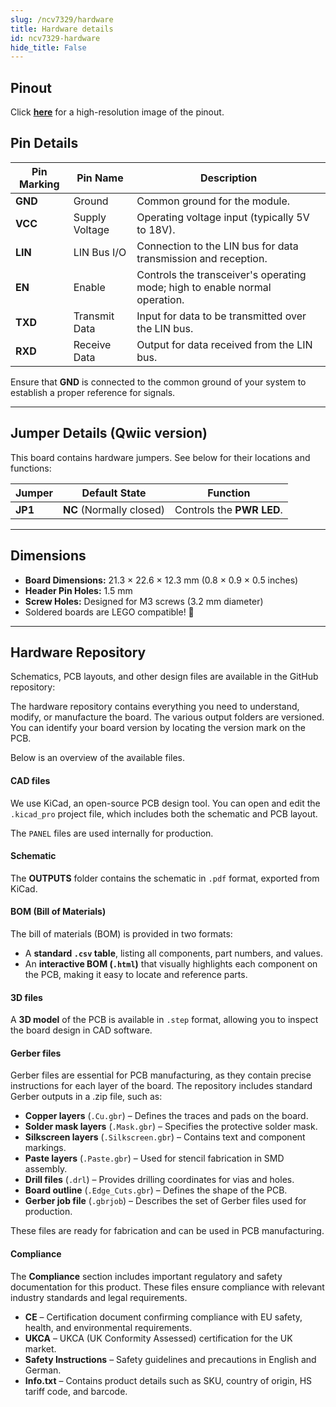 ```yaml
---  
slug: /ncv7329/hardware  
title: Hardware details  
id: ncv7329-hardware  
hide_title: False  
---
```


## Pinout

<CenteredImage src="/img/ncv7329/pinout.png" alt="LIN Transceiver NCV7329 Breakout pinout diagram" caption="LIN Transceiver NCV7329 Breakout pinout diagram"/>

Click [**here**](/img/ncv7329/pinout.png) for a high-resolution image of the pinout.

## Pin Details

| Pin Marking | Pin Name       | Description                                                                 |
| ----------- | -------------- | --------------------------------------------------------------------------- |
| **GND**     | Ground         | Common ground for the module.                                               |
| **VCC**     | Supply Voltage | Operating voltage input (typically 5V to 18V).                              |
| **LIN**     | LIN Bus I/O    | Connection to the LIN bus for data transmission and reception.              |
| **EN**      | Enable         | Controls the transceiver's operating mode; high to enable normal operation. |
| **TXD**     | Transmit Data  | Input for data to be transmitted over the LIN bus.                          |
| **RXD**     | Receive Data   | Output for data received from the LIN bus.                                  |

<WarningBox>Ensure that **GND** is connected to the common ground of your system to establish a proper reference for signals.</WarningBox>

---

## Jumper Details (Qwiic version)

This board contains hardware jumpers. See below for their locations and functions:

<CenteredImage src="/img/ncv7329/jp1.png" alt="jp1" caption="JP1" width="600px"/>

| Jumper  | Default State            | Function                                                                                   |
| ------- | ------------------------ | ------------------------------------------------------------------------------------------ |
| **JP1** | **NC** (Normally closed) | Controls the **PWR LED**.                                                                    |

---

## Dimensions

- **Board Dimensions:** 21.3 × 22.6 × 12.3 mm (0.8 × 0.9 × 0.5 inches)
- **Header Pin Holes:** 1.5 mm  
- **Screw Holes:** Designed for M3 screws (3.2 mm diameter)  
- Soldered boards are LEGO compatible! 🧱

---

## Hardware Repository

Schematics, PCB layouts, and other design files are available in the GitHub repository:

<QuickLink 
  title="LIN Transceiver NCV7329 Breakout Hardware Design" 
  description="GitHub hardware repository for this product"
  url="https://github.com/SolderedElectronics/LIN-Transceiver-NCV7329-MASTER-breakout-hardware-design/tree/main"
  image="/img/ncv7329/333026.png" 
/>

The hardware repository contains everything you need to understand, modify, or manufacture the board. The various output folders are versioned. You can identify your board version by locating the version mark on the PCB.

Below is an overview of the available files.

#### CAD files

We use KiCad, an open-source PCB design tool. You can open and edit the `.kicad_pro` project file, which includes both the schematic and PCB layout.

The `PANEL` files are used internally for production.

#### Schematic

The **OUTPUTS** folder contains the schematic in `.pdf` format, exported from KiCad.

#### BOM (Bill of Materials)

The bill of materials (BOM) is provided in two formats:  

- A **standard `.csv` table**, listing all components, part numbers, and values.  
- An **interactive BOM (`.html`)** that visually highlights each component on the PCB, making it easy to locate and reference parts.  

#### 3D files

A **3D model** of the PCB is available in `.step` format, allowing you to inspect the board design in CAD software.

#### Gerber files

Gerber files are essential for PCB manufacturing, as they contain precise instructions for each layer of the board. The repository includes standard Gerber outputs in a .zip file, such as:  

- **Copper layers** (`.Cu.gbr`) – Defines the traces and pads on the board.  
- **Solder mask layers** (`.Mask.gbr`) – Specifies the protective solder mask.  
- **Silkscreen layers** (`.Silkscreen.gbr`) – Contains text and component markings.  
- **Paste layers** (`.Paste.gbr`) – Used for stencil fabrication in SMD assembly.  
- **Drill files** (`.drl`) – Provides drilling coordinates for vias and holes.  
- **Board outline** (`.Edge_Cuts.gbr`) – Defines the shape of the PCB.  
- **Gerber job file** (`.gbrjob`) – Describes the set of Gerber files used for production.  

These files are ready for fabrication and can be used in PCB manufacturing.

#### Compliance

The **Compliance** section includes important regulatory and safety documentation for this product. These files ensure compliance with relevant industry standards and legal requirements.

- **CE** – Certification document confirming compliance with EU safety, health, and environmental requirements.  
- **UKCA** – UKCA (UK Conformity Assessed) certification for the UK market.  
- **Safety Instructions** – Safety guidelines and precautions in English and German.  
- **Info.txt** – Contains product details such as SKU, country of origin, HS tariff code, and barcode.